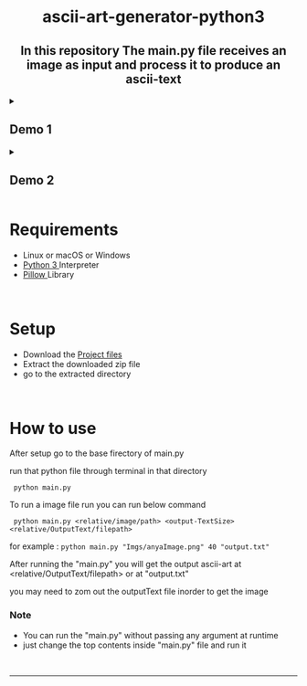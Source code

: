 <h1 align="center"><strong>ascii-art-generator-python3</strong></h1>
<p><h2 align="center">In this repository The main.py file receives an image as input and process it to produce an ascii-text</h2></p>

<details close> 
  <summary><h2>Demo 1</h2></summary>
  <table>
    <tr>
      <th>Below is a demo in which the main.py file receives an image, outputTextSize, outputTextfilePath as commandline argument
      which produces the ascii-art in output.txt as shown</th>
    </tr>
    <tr>
    <th>
    <img alt="Demo-image-1" src="https://user-images.githubusercontent.com/77431114/210548639-cad1226a-3e1a-47a5-ad68-96d6c1e2258f.png"/></th>
    </tr>
  </table>
</details>

<details close> 
  <summary><h2>Demo 2</h2></summary>
  <table>
    <tr>
      <th>just like demo 1 here the main.py file receives another image, outputTextSize, outputTextfilePath as commandline argument
      which produces the ascii-art in output.txt as shown</th>
    </tr>
    <tr>
    <th>
    <img alt="Demo-image-1" src="https://user-images.githubusercontent.com/77431114/210548527-6c89831f-1072-43dc-a6bb-62a4f25fd4c1.png"/></th>
    </tr>
  </table>
</details>

Requirements
============
* Linux or macOS or Windows
* [ Python 3 ](https://www.python.org/downloads/)Interpreter
* [ Pillow ](https://pypi.org/project/Pillow/)Library

<br>

Setup
============
* Download the [ Project files ](https://github.com/PuL5TaR/ascii-art-generator-python3/archive/refs/heads/main.zip)
* Extract the downloaded zip file
* go to the extracted directory

<br>

How to use
============
After setup go to the base firectory of main.py

run that python file through terminal in that directory
```
 python main.py
```
To run a image file run you can run below command
```
 python main.py <relative/image/path> <output-TextSize> <relative/OutputText/filepath>
```
for example : ``python main.py "Imgs/anyaImage.png" 40 "output.txt"``

After running the "main.py" you will get the output ascii-art at <relative/OutputText/filepath> or at "output.txt"

you may need to zom out the outputText file inorder to get the image

<h3>Note</h3>
<ul>
<li>You can run the "main.py" without passing any argument at runtime</li>
<li>just change the top contents inside "main.py" file and run it</li>
</ul>

<br>
<hr>
